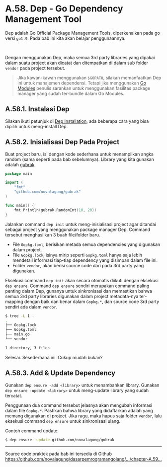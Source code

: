 # A.58. Dep - Go Dependency Management Tool

Dep adalah Go Official Package Management Tools, diperkenalkan pada go versi `go1.9`. Pada bab ini kita akan belajar penggunaannya.

<div id="ads">&nbsp;</div>

Dengan menggunakan Dep, maka semua 3rd party libraries yang dipakai dalam suatu project akan dicatat dan ditempatkan di dalam sub folder `vendor` pada project tersebut.

> Jika kawan-kawan menggunakan `$GOPATH`, silakan memanfaatkan Dep ini untuk manajemen dependensi. Tetapi jika menggunakan [Go Modules](/A-60-go-modules.html) penulis sarankan untuk menggunakan fasilitas package manager yang sudah ter-bundle dalam Go Modules.

## A.58.1. Instalasi Dep

Silakan ikuti petunjuk di [Dep Installation](https://golang.github.io/dep/docs/installation.html), ada beberapa cara yang bisa dipilih untuk meng-install Dep.

## A.58.2. Inisialisasi Dep Pada Project

Buat project baru, isi dengan kode sederhana untuk menampilkan angka random (sama seperti pada bab sebelumnya). Library yang kita gunakan adalah [gubrak](https://github.com/novalagung/gubrak).

```go
package main

import (
	"fmt"
	"github.com/novalagung/gubrak"
)

func main() {
	fmt.Println(gubrak.RandomInt(10, 20))
}
```

Jalankan command `dep init` untuk meng-inisialisasi project agar ditandai sebagai project yang menggunakan package manager Dep. Command tersebut menghasilkan 3 buah file/folder baru.

- File `Gopkg.toml`, berisikan metada semua dependencies yang digunakan dalam project.
- File `Gopkg.lock`, isinya mirip seperti `Gopkg.toml` hanya saja lebih mendetail informasi tiap-tiap dependency yang disimpan dalam file ini.
- Folder `vendor`, akan berisi source code dari pada 3rd party yang digunakan.

Eksekusi command `dep init` akan secara otomatis diikuti dengan eksekusi `dep ensure`. Command `dep ensure` sendiri merupakan command paling penting dalam Dep, gunanya untuk sinkronisasi dan memastikan bahwa semua 3rd party libraries digunakan dalam project metadata-nya ter-mapping dengan baik dan benar dalam `Gopkg.*`, dan source code 3rd party sendiri ada dalam `vendor`.

```bash
$ tree -L 1 .
.
├── Gopkg.lock
├── Gopkg.toml
├── main.go
└── vendor

1 directory, 3 files
```

Selesai. Sesederhana ini. Cukup mudah bukan?

## A.58.3. Add & Update Dependency

Gunakan `dep ensure -add <library>` untuk menambahkan library. Gunakan `dep ensure -update <library>` untuk meng-update library yang sudah tercatat.

Penggunaan dua command tersebut jelasnya akan mengubah informasi dalam file `Gopkg.*`. Pastikan bahwa library yang didaftarkan adalah yang memang digunakan di project. Jika ragu, maka hapus saja folder `vendor`, lalu eksekusi command `dep ensure` untuk sinkronisasi ulang.

Contoh command update:

```bash
$ dep ensure -update github.com/novalagung/gubrak
```

---

<div class="source-code-link">
    <div class="source-code-link-message">Source code praktek pada bab ini tersedia di Github</div>
    <a href="https://github.com/novalagung/dasarpemrogramangolang/tree/master/chapter-A.59-dep">https://github.com/novalagung/dasarpemrogramangolang/.../chapter-A.59...</a>
</div>
